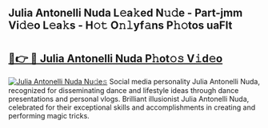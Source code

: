 ## Julia Antonelli Nuda L𝚎a𝚔ed N𝚞𝚍e - Part-jmm Vi𝚍𝚎o L𝚎a𝚔s - H𝚘𝚝 O𝚗𝚕yf𝚊ns P𝚑𝚘tos uaFlt

# <h2><a href="http://kf40cf.oniu.top/?m=Julia+Antonelli+Nuda">🔗👉 🔴 Julia Antonelli Nuda P𝚑ot𝚘𝚜 V𝚒d𝚎o</a></h2>

[![Julia Antonelli Nuda Nu𝚍e𝚜](https://i.imgur.com/0qMVB7G.gif)](http://kf40cf.oniu.top/?m=Julia+Antonelli+Nuda)
Social media personality Julia Antonelli Nuda, recognized for disseminating dance and lifestyle ideas through dance presentations and personal vlogs. Brilliant illusionist Julia Antonelli Nuda, celebrated for their exceptional skills and accomplishments in creating and performing magic tricks.  
